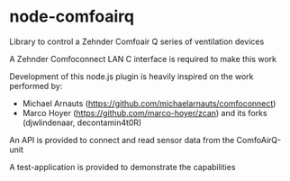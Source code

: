 # node-comfoairq
Library to control a Zehnder Comfoair Q series of ventilation devices

A Zehnder Comfoconnect LAN C interface is required to make this work

Development of this node.js plugin is heavily inspired on the work performed by:
* Michael Arnauts (https://github.com/michaelarnauts/comfoconnect)
* Marco Hoyer (https://github.com/marco-hoyer/zcan) and its forks (djwlindenaar, decontamin4t0R)

An API is provided to connect and read sensor data from the ComfoAirQ-unit

A test-application is provided to demonstrate the capabilities
